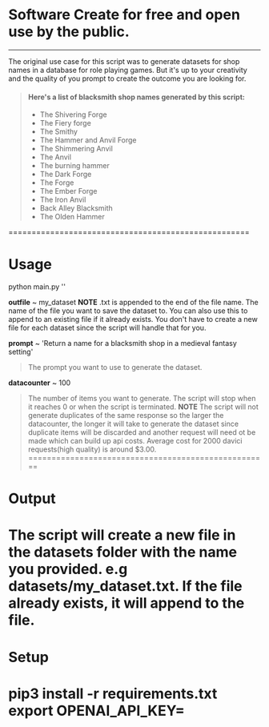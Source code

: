 # Software Create for free and open use by the public.
-----------------------------------------------------
The original use case for this script was to generate
datasets for shop names in a database for role playing games.
But it's up to your creativity and the quality of you 
prompt to create the outcome you are looking for.

> #### Here's a list of blacksmith shop names generated by this script:
>   
> - The Shivering Forge
> - The Fiery forge
> - The Smithy
> - The Hammer and Anvil Forge
> - The Shimmering Anvil
> - The Anvil
> - The burning hammer
> - The Dark Forge
> - The Forge
> - The Ember Forge
> - The Iron Anvil
> - Back Alley Blacksmith
> - The Olden Hammer

====================================================
# Usage

python main.py <outfile> '<prompt>' <datacounter>

**outfile** ~ my_dataset
**NOTE** .txt is appended to the end of the file name.
The name of the file you want to save the dataset to.
You can also use this to append to an existing file if it already exists.
You don't have to create a new file for each dataset since the script will
handle that for you.

**prompt** ~ 'Return a name for a blacksmith shop in a medieval fantasy setting'
> The prompt you want to use to generate the dataset.

**datacounter** ~ 100
> The number of items you want to generate.
The script will stop when it reaches 0 or when the script is terminated.
**NOTE** The script will not generate duplicates of the same response
so the larger the datacounter, the longer it will take to generate the dataset
since duplicate items will be discarded and another request will need ot be 
made which can build up api costs. Average cost for 2000 davici 
requests(high quality) is around $3.00.
====================================================
# Output

The script will create a new file in the datasets folder with the name you provided.
e.g datasets/my_dataset.txt. If the file already exists, it will append to the file.
====================================================
# Setup

pip3 install -r requirements.txt
export OPENAI_API_KEY=<yourkey>
====================================================